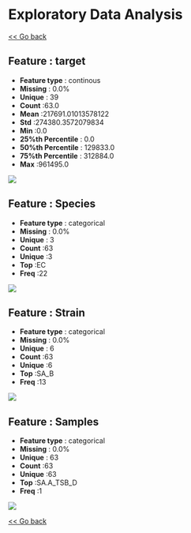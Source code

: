 # Exploratory Data Analysis


[<< Go back](../README.md)
## Feature : target
- **Feature type** : continous
- **Missing** : 0.0%
- **Unique** : 39
- **Count** :63.0
- **Mean** :217691.01013578122
- **Std** :274380.3572079834
- **Min** :0.0
- **25%th Percentile** : 0.0
- **50%th Percentile** : 129833.0
- **75%th Percentile** : 312884.0
- **Max** :961495.0

![](target.png)
## Feature : Species
- **Feature type** : categorical
- **Missing** : 0.0%
- **Unique** : 3
- **Count** :63
- **Unique** :3
- **Top** :EC
- **Freq** :22

![](Species.png)
## Feature : Strain
- **Feature type** : categorical
- **Missing** : 0.0%
- **Unique** : 6
- **Count** :63
- **Unique** :6
- **Top** :SA_B
- **Freq** :13

![](Strain.png)
## Feature : Samples 
- **Feature type** : categorical
- **Missing** : 0.0%
- **Unique** : 63
- **Count** :63
- **Unique** :63
- **Top** :SA.A_TSB_D
- **Freq** :1

![](Samples_.png)


[<< Go back](../README.md)
